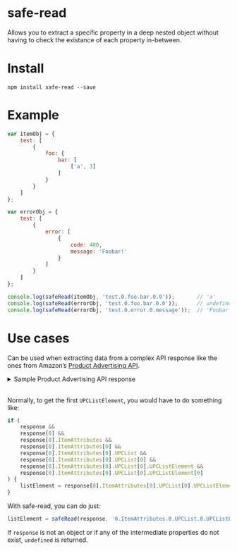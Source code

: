 # safe-read
Allows you to extract a specific property in a deep nested object without having to check the existance of each property in-between.

# Install
```
npm install safe-read --save
```

# Example
```js
var itemObj = {
    test: [
        {
            foo: {
                bar: [
                    ['a', 3]
                ]
            }
        }
    ]
};

var errorObj = {
    test: [
        {
            error: [
                {
                    code: 400,
                    message: 'Foobar!'
                }
            ]
        }
    ]
};

console.log(safeRead(itemObj, 'test.0.foo.bar.0.0'));       // 'a'
console.log(safeRead(errorObj, 'test.0.foo.bar.0.0'));      // undefined
console.log(safeRead(errorObj, 'test.0.error.0.message'));  // 'Foobar!'
```

# Use cases
Can be used when extracting data from a complex API response like the ones from Amazon’s [Product Advertising API](https://docs.aws.amazon.com/AWSECommerceService/latest/DG/Welcome.html).

<details>
    <summary>Sample Product Advertising API response</summary>
    ```js
    var response = [
      {
        ...
        "ItemAttributes":[
          {
            ...
            "UPCList":[
              {
                "UPCListElement":[
                  "027242877115",
                  "799959956994",
                  "780746812258"
                ]
              }
            ],
            ...
          }
        ]
      }
    ];
    ```
</details>
<br>

Normally, to get the first `UPCListElement`, you would have to do something like:

```js
if (
    response &&
    response[0] &&
    response[0].ItemAttributes &&
    response[0].ItemAttributes[0] &&
    response[0].ItemAttributes[0].UPCList &&
    response[0].ItemAttributes[0].UPCList[0] &&
    response[0].ItemAttributes[0].UPCList[0].UPCListElement &&
    response[0].ItemAttributes[0].UPCList[0].UPCListElement[0]
) {
    listElement = response[0].ItemAttributes[0].UPCList[0].UPCListElement[0];
}
```

With safe-read, you can do just:

```js
listElement = safeRead(response, '0.ItemAttributes.0.UPCList.0.UPCListElement.0');
```

If `response` is not an object or if any of the intermediate properties do not exist, `undefined` is returned.